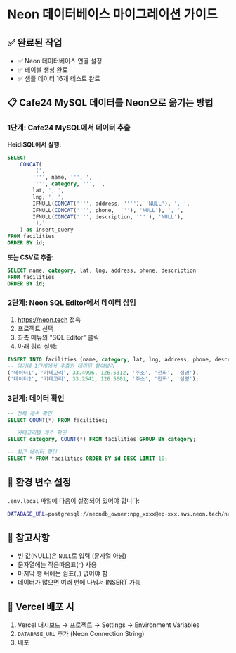 # Neon 데이터베이스 마이그레이션 가이드

## ✅ 완료된 작업

- ✅ Neon 데이터베이스 연결 설정
- ✅ 테이블 생성 완료
- ✅ 샘플 데이터 16개 테스트 완료

## 📋 Cafe24 MySQL 데이터를 Neon으로 옮기는 방법

### 1단계: Cafe24 MySQL에서 데이터 추출

**HeidiSQL에서 실행:**

```sql
SELECT
    CONCAT(
        '(',
        '''', name, ''', ',
        '''', category, ''', ',
        lat, ', ',
        lng, ', ',
        IFNULL(CONCAT('''', address, ''''), 'NULL'), ', ',
        IFNULL(CONCAT('''', phone, ''''), 'NULL'), ', ',
        IFNULL(CONCAT('''', description, ''''), 'NULL'),
        '),'
    ) as insert_query
FROM facilities
ORDER BY id;
```

**또는 CSV로 추출:**

```sql
SELECT name, category, lat, lng, address, phone, description
FROM facilities
ORDER BY id;
```

### 2단계: Neon SQL Editor에서 데이터 삽입

1. https://neon.tech 접속
2. 프로젝트 선택
3. 좌측 메뉴의 "SQL Editor" 클릭
4. 아래 쿼리 실행:

```sql
INSERT INTO facilities (name, category, lat, lng, address, phone, description) VALUES
-- 여기에 1단계에서 추출한 데이터 붙여넣기
('데이터1', '카테고리', 33.4996, 126.5312, '주소', '전화', '설명'),
('데이터2', '카테고리', 33.2541, 126.5601, '주소', '전화', '설명');
```

### 3단계: 데이터 확인

```sql
-- 전체 개수 확인
SELECT COUNT(*) FROM facilities;

-- 카테고리별 개수 확인
SELECT category, COUNT(*) FROM facilities GROUP BY category;

-- 최근 데이터 확인
SELECT * FROM facilities ORDER BY id DESC LIMIT 10;
```

## 🔧 환경 변수 설정

`.env.local` 파일에 다음이 설정되어 있어야 합니다:

```bash
DATABASE_URL=postgresql://neondb_owner:npg_xxxx@ep-xxx.aws.neon.tech/neondb?sslmode=require
```

## 📝 참고사항

- 빈 값(NULL)은 `NULL`로 입력 (문자열 아님)
- 문자열에는 작은따옴표(`'`) 사용
- 마지막 행 뒤에는 쉼표(`,`) 없어야 함
- 데이터가 많으면 여러 번에 나눠서 INSERT 가능

## 🚀 Vercel 배포 시

1. Vercel 대시보드 → 프로젝트 → Settings → Environment Variables
2. `DATABASE_URL` 추가 (Neon Connection String)
3. 배포
